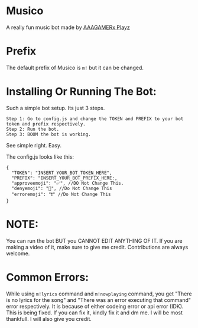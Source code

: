 # Musico
A really fun music bot made by [AAAGAMERx Playz](https://youtube.com/channel/UCalWfJoti4ZojDE9W7oqYNQ)

# Prefix
The default prefix of Musico is `m!` but it can be changed.


# Installing Or Running The Bot:
Such a simple bot setup. Its just 3 steps. 
```
Step 1: Go to config.js and change the TOKEN and PREFIX to your bot token and prefix respectively.
Step 2: Run the bot.
Step 3: BOOM the bot is working.
```
See simple right. Easy.

The config.js looks like this:
```
{
  "TOKEN": "INSERT_YOUR_BOT_TOKEN_HERE",
  "PREFIX": "INSERT_YOUR_BOT_PREFIX_HERE:,
  "approveemoji": "✅", //DO Not Change This.
  "denyemoji": "🚫", //Do Not Change This
  "erroremoji": "️❗" //Do Not Change This
}
```

# NOTE:

You can run the bot BUT you CANNOT EDIT ANYTHING OF IT.
If you are making a video of it, make sure to give me credit.
Contributions are always welcome.

# Common Errors:
While using `m!lyrics` command and `m!nowplaying` command, you get "There is no lyrics for the song" and "There was an error executing that command" error respectively. It is because of either codeing error or api error (IDK). This is being fixed. If you can fix it, kindly fix it and dm me. I will be most thankfull. I will also give you credit.
